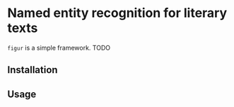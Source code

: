 # Named entity recognition for literary texts

`figur` is a simple framework. TODO

## Installation

## Usage

